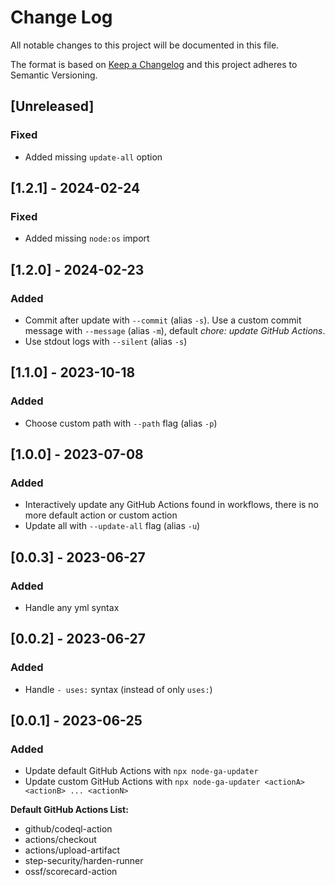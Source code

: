 # Change Log

All notable changes to this project will be documented in this file.

The format is based on [Keep a Changelog](http://keepachangelog.com/) and this project adheres to Semantic Versioning.

## [Unreleased]

### Fixed

- Added missing `update-all` option

## [1.2.1] - 2024-02-24

### Fixed

- Added missing `node:os` import

## [1.2.0] - 2024-02-23

### Added

- Commit after update with `--commit` (alias `-s`). Use a custom commit message with `--message` (alias `-m`), default *chore: update GitHub Actions*.
- Use stdout logs with `--silent` (alias `-s`)

## [1.1.0] - 2023-10-18

### Added

- Choose custom path with `--path` flag (alias `-p`)

## [1.0.0] - 2023-07-08

### Added

- Interactively update any GitHub Actions found in workflows, there is no more default action or custom action
- Update all with `--update-all` flag (alias `-u`)

## [0.0.3] - 2023-06-27

### Added

- Handle any yml syntax

## [0.0.2] - 2023-06-27

### Added

- Handle `- uses:` syntax (instead of only `uses:`)

## [0.0.1] - 2023-06-25

### Added

- Update default GitHub Actions with `npx node-ga-updater`
- Update custom GitHub Actions with `npx node-ga-updater <actionA> <actionB> ... <actionN>`

**Default GitHub Actions List:**
- github/codeql-action
- actions/checkout
- actions/upload-artifact
- step-security/harden-runner
- ossf/scorecard-action
